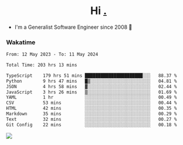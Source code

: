 <h1 align="center">Hi <a href="https://www.hackerrank.com/erasmosaraujo">.</a></h1>
 
- I'm a Generalist Software Engineer  since 2008 🚀
<!--  
<p align="left">
  <a href="https://github.com/erasmosoares/github-readme-stats">
    <img
      align="center"
      src="https://github-readme-stats.vercel.app/api/top-langs/?username=erasmosoares&theme=radical&layout=compact"
    />
  </a>
  <a href="https://github.com/erasmosoares/github-readme-stats">
    [![Harlok's WakaTime stats](https://github-readme-stats.vercel.app/api/wakatime?username=ffflabs)](https://github.com/anuraghazra/github-readme-stats)
  </a>
</p>

<!--
 ### Repo 
 
<p align="left">
 <a href="https://github.com/erasmosoares/github-readme-stats">
    <img
      align="center"
      height="165"
      src="https://github-readme-stats.vercel.app/api/pin?username=erasmosoares&repo=sample-node&title_color=fff&icon_color=f9f9f9&text_color=9f9f9f&bg_color=151515"
    />
  </a>
  <a href="https://github.com/erasmosoares/github-readme-stats">
    <img
      align="center"
      height="165"
      src="https://github-readme-stats.vercel.app/api/pin?username=erasmosoares&repo=sample-node&title_color=fff&icon_color=f9f9f9&text_color=9f9f9f&bg_color=151515"
    />
  </a>
</p>
-->

 ### Wakatime 

<!--START_SECTION:waka-->

```txt
From: 12 May 2023 - To: 11 May 2024

Total Time: 203 hrs 13 mins

TypeScript    179 hrs 51 mins ██████████████████████░░░   88.37 %
Python        9 hrs 47 mins   █▒░░░░░░░░░░░░░░░░░░░░░░░   04.81 %
JSON          4 hrs 58 mins   ▓░░░░░░░░░░░░░░░░░░░░░░░░   02.44 %
JavaScript    3 hrs 26 mins   ▒░░░░░░░░░░░░░░░░░░░░░░░░   01.69 %
YAML          1 hr            ░░░░░░░░░░░░░░░░░░░░░░░░░   00.49 %
CSV           53 mins         ░░░░░░░░░░░░░░░░░░░░░░░░░   00.44 %
HTML          42 mins         ░░░░░░░░░░░░░░░░░░░░░░░░░   00.35 %
Markdown      35 mins         ░░░░░░░░░░░░░░░░░░░░░░░░░   00.29 %
Text          32 mins         ░░░░░░░░░░░░░░░░░░░░░░░░░   00.27 %
Git Config    22 mins         ░░░░░░░░░░░░░░░░░░░░░░░░░   00.18 %
```

<!--END_SECTION:waka-->

![](https://komarev.com/ghpvc/?username=erasmosoares&color=brightgreen)
